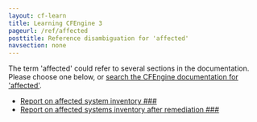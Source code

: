 ```yaml
---
layout: cf-learn
title: Learning CFEngine 3
pageurl: /ref/affected
posttitle: Reference disambiguation for 'affected'
navsection: none
---
```


The term 'affected' could refer to several sections in the documentation. Please choose one below, or
[search the CFEngine documentation for 'affected'](http://cfengine.com/docs/latest/search.html?q=affected).

- [Report on affected system inventory \#\#\#](http://cfengine.com/docs/latest/examples-tutorials-report_inventory_remediate_sec_vulnerabilities.html#report-on-affected-system-inventory-###)
- [Report on affected systems inventory after remediation \#\#\#](http://cfengine.com/docs/latest/examples-tutorials-report_inventory_remediate_sec_vulnerabilities.html#report-on-affected-systems-inventory-after-remediation-###)
